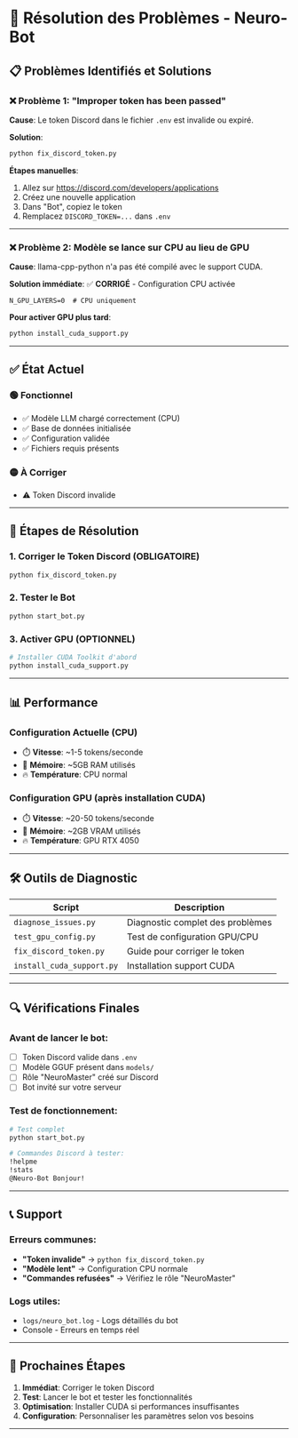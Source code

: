 # 🔧 Résolution des Problèmes - Neuro-Bot

## 📋 Problèmes Identifiés et Solutions

### ❌ Problème 1: "Improper token has been passed"

**Cause**: Le token Discord dans le fichier `.env` est invalide ou expiré.

**Solution**:
```bash
python fix_discord_token.py
```

**Étapes manuelles**:
1. Allez sur https://discord.com/developers/applications
2. Créez une nouvelle application
3. Dans "Bot", copiez le token
4. Remplacez `DISCORD_TOKEN=...` dans `.env`

---

### ❌ Problème 2: Modèle se lance sur CPU au lieu de GPU

**Cause**: llama-cpp-python n'a pas été compilé avec le support CUDA.

**Solution immédiate**: ✅ **CORRIGÉ** - Configuration CPU activée
```
N_GPU_LAYERS=0  # CPU uniquement
```

**Pour activer GPU plus tard**:
```bash
python install_cuda_support.py
```

---

## ✅ État Actuel

### 🟢 Fonctionnel
- ✅ Modèle LLM chargé correctement (CPU)
- ✅ Base de données initialisée
- ✅ Configuration validée
- ✅ Fichiers requis présents

### 🟡 À Corriger
- ⚠️ Token Discord invalide

---

## 🚀 Étapes de Résolution

### 1. Corriger le Token Discord (OBLIGATOIRE)
```bash
python fix_discord_token.py
```

### 2. Tester le Bot
```bash
python start_bot.py
```

### 3. Activer GPU (OPTIONNEL)
```bash
# Installer CUDA Toolkit d'abord
python install_cuda_support.py
```

---

## 📊 Performance

### Configuration Actuelle (CPU)
- ⏱️ **Vitesse**: ~1-5 tokens/seconde
- 💾 **Mémoire**: ~5GB RAM utilisés
- 🔥 **Température**: CPU normal

### Configuration GPU (après installation CUDA)
- ⏱️ **Vitesse**: ~20-50 tokens/seconde
- 💾 **Mémoire**: ~2GB VRAM utilisés
- 🔥 **Température**: GPU RTX 4050

---

## 🛠️ Outils de Diagnostic

| Script | Description |
|--------|-------------|
| `diagnose_issues.py` | Diagnostic complet des problèmes |
| `test_gpu_config.py` | Test de configuration GPU/CPU |
| `fix_discord_token.py` | Guide pour corriger le token |
| `install_cuda_support.py` | Installation support CUDA |

---

## 🔍 Vérifications Finales

### Avant de lancer le bot:
- [ ] Token Discord valide dans `.env`
- [ ] Modèle GGUF présent dans `models/`
- [ ] Rôle "NeuroMaster" créé sur Discord
- [ ] Bot invité sur votre serveur

### Test de fonctionnement:
```bash
# Test complet
python start_bot.py

# Commandes Discord à tester:
!helpme
!stats
@Neuro-Bot Bonjour!
```

---

## 📞 Support

### Erreurs communes:
- **"Token invalide"** → `python fix_discord_token.py`
- **"Modèle lent"** → Configuration CPU normale
- **"Commandes refusées"** → Vérifiez le rôle "NeuroMaster"

### Logs utiles:
- `logs/neuro_bot.log` - Logs détaillés du bot
- Console - Erreurs en temps réel

---

## 🎯 Prochaines Étapes

1. **Immédiat**: Corriger le token Discord
2. **Test**: Lancer le bot et tester les fonctionnalités
3. **Optimisation**: Installer CUDA si performances insuffisantes
4. **Configuration**: Personnaliser les paramètres selon vos besoins

---

